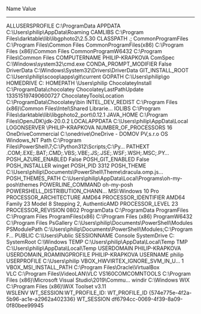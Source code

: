 
Name                           Value
----                           -----
ALLUSERSPROFILE                C:\ProgramData
APPDATA                        C:\Users\philip\AppData\Roaming
CAMLIBS                        C:\Program Files\darktable\lib\libgphoto2\2.5.30
CLASSPATH                      .;
CommonProgramFiles             C:\Program Files\Common Files
CommonProgramFiles(x86)        C:\Program Files (x86)\Common Files
CommonProgramW6432             C:\Program Files\Common Files
COMPUTERNAME                   PHILIP-KRAPKOVA
ComSpec                        C:\Windows\system32\cmd.exe
CONDA_PROMPT_MODIFIER          False
DriverData                     C:\Windows\System32\Drivers\DriverData
GIT_INSTALL_ROOT               C:\Users\philip\scoop\apps\git\current
GOPATH                         C:\Users\philip\go
HOMEDRIVE                      C:
HOMEPATH                       \Users\philip
ChocolateyInstall              C:\ProgramData\chocolatey
ChocolateyLastPathUpdate       133515197490600727
ChocolateyToolsLocation        C:\ProgramData\Chocolatey\bin
INTEL_DEV_REDIST               C:\Program Files (x86)\Common Files\Intel\Shared Librarie…
IOLIBS                         C:\Program Files\darktable\lib\libgphoto2_port\0.12.1
JAVA_HOME                      C:\Program Files\OpenJDK\jdk-20.0.2
LOCALAPPDATA                   C:\Users\philip\AppData\Local
LOGONSERVER                    \\PHILIP-KRAPKOVA
NUMBER_OF_PROCESSORS           16
OneDriveCommercial             C:\onedrive\OneDrive - DOMOV PV,s.r.o
OS                             Windows_NT
Path                           C:\Program Files\PowerShell\7;C:\Python312\Scripts\;C:\Py…
PATHEXT                        .COM;.EXE;.BAT;.CMD;.VBS;.VBE;.JS;.JSE;.WSF;.WSH;.MSC;.PY…
POSH_AZURE_ENABLED             False
POSH_GIT_ENABLED               False
POSH_INSTALLER                 winget
POSH_PID                       3312
POSH_THEME                     C:\Users\philip\Documents\PowerShell\Theme\dracula.omp.js…
POSH_THEMES_PATH               C:\Users\philip\AppData\Local\Programs\oh-my-posh\themes
POWERLINE_COMMAND              oh-my-posh
POWERSHELL_DISTRIBUTION_CHANN… MSI:Windows 10 Pro
PROCESSOR_ARCHITECTURE         AMD64
PROCESSOR_IDENTIFIER           AMD64 Family 23 Model 8 Stepping 2, AuthenticAMD
PROCESSOR_LEVEL                23
PROCESSOR_REVISION             0802
ProgramData                    C:\ProgramData
ProgramFiles                   C:\Program Files
ProgramFiles(x86)              C:\Program Files (x86)
ProgramW6432                   C:\Program Files
PsGallery                       C:\Users\philip\Documents\PowerShell\Modules
PSModulePath                   C:\Users\philip\Documents\PowerShell\Modules;C:\Program F…
PUBLIC                         C:\Users\Public
SESSIONNAME                    Console
SystemDrive                    C:
SystemRoot                     C:\Windows
TEMP                           C:\Users\philip\AppData\Local\Temp
TMP                            C:\Users\philip\AppData\Local\Temp
USERDOMAIN                     PHILIP-KRAPKOVA
USERDOMAIN_ROAMINGPROFILE      PHILIP-KRAPKOVA
USERNAME                       philip
USERPROFILE                    C:\Users\philip
VBOX_HWVIRTEX_IGNORE_SVM_IN_U… 1
VBOX_MSI_INSTALL_PATH          C:\Program Files\Oracle\VirtualBox\
VLC                            C:\Program Files\VideoLAN\VLC
VS160COMCOMNTOOLS              C:\Program Files (x86)\Microsoft Visual Studio\2019\Commu…
windir                         C:\Windows
WIX                            C:\Program Files (x86)\WiX Toolset v3.11\
WSLENV                         WT_SESSION:WT_PROFILE_ID:
WT_PROFILE_ID                  {574e775e-4f2a-5b96-ac1e-a2962a402336}
WT_SESSION                     df6794cc-0069-4f39-8a09-0f80bee99945


